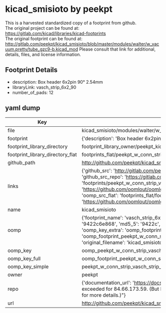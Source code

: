 # kicad_smisioto by peekpt  
This is a harvested standardized copy of a footprint from github.  
The original project can be found at:  
https://gitlab.com/kicad/libraries/kicad-footprints  
The original footprint can be found at:
http://gitlab.com/peekpt/kicad_smisioto/blob/master/modules/walter/w_vacuum.pretty/tube_gzc9-b.kicad_mod
Please consult that link for additional, details, files, and license information.  
## Footprint Details
* description: Box header 6x2pin 90° 2.54mm  
* libraryLink: vasch_strip_6x2_90  
* number_of_pads: 12  
## yaml dump  
| Key | Value |  
| --- | --- |  
| file | kicad_smisioto/modules/walter/w_conn_strip.pretty/vasch_strip_6x2_90.kicad_mod |  
| footprint | {'description': 'Box header 6x2pin 90° 2.54mm', 'libraryLink': 'vasch_strip_6x2_90', 'number_of_pads': 12} |  
| footprint_library_directory | footprint_library_owner/peekpt_kicad_smisioto |  
| footprint_library_directory_flat | footprints_flat/peekpt_w_conn_strip_vasch_strip_6x2_90/working |  
| github_path | http://github.com/peekpt/kicad_smisioto/blob/master/modules/walter/w_conn_strip.pretty/vasch_strip_6x2_90.kicad_mod |  
| links | {'github_src': 'http://gitlab.com/peekpt/kicad_smisioto/blob/master/modules/walter/w_vacuum.pretty/tube_gzc9-b.kicad_mod', 'github_src_repo': 'https://gitlab.com/kicad/libraries/kicad-footprints', 'oomp_bot': 'footprints/peekpt_w_conn_strip_vasch_strip_6x2_90/working', 'oomp_bot_github': 'https://github.com/oomlout/oomlout_oomp_footprint_bot/tree/main/footprints/peekpt_w_conn_strip_vasch_strip_6x2_90/working', 'oomp_src_flat': 'footprints_flat/footprints_flat/peekpt_w_conn_strip_vasch_strip_6x2_90/working', 'oomp_src_flat_github': 'https://github.com/oomlout/oomlout_oomp_footprint_src/tree/main/footprints_flat/peekpt_w_conn_strip_vasch_strip_6x2_90/working'} |  
| name | kicad_smisioto |  
| oomp | {'footprint_name': 'vasch_strip_6x2_90', 'library_name': 'w_conn_strip', 'md5': '9422c6e8686fd9853b3e741ac9025a98', 'md5_10': '9422c6e868', 'md5_5': '9422c', 'md5_6': '9422c6', 'oomp_key': 'oomp_peekpt_w_conn_strip_vasch_strip_6x2_90', 'oomp_key_extra': 'oomp_footprint_peekpt_w_conn_strip_vasch_strip_6x2_90', 'oomp_key_full': 'oomp_footprint_peekpt_w_conn_strip_vasch_strip_6x2_90_9422c6', 'oomp_key_simple': 'peekpt_w_conn_strip_vasch_strip_6x2_90', 'original_filename': 'kicad_smisioto/modules/walter/w_conn_strip.pretty/vasch_strip_6x2_90.kicad_mod', 'owner_name': 'peekpt'} |  
| oomp_key | oomp_peekpt_w_conn_strip_vasch_strip_6x2_90 |  
| oomp_key_full | oomp_footprint_peekpt_w_conn_strip_vasch_strip_6x2_90 |  
| oomp_key_simple | peekpt_w_conn_strip_vasch_strip_6x2_90 |  
| owner | peekpt |  
| repo | {'documentation_url': 'https://docs.github.com/rest/overview/resources-in-the-rest-api#rate-limiting', 'message': "API rate limit exceeded for 84.66.173.59. (But here's the good news: Authenticated requests get a higher rate limit. Check out the documentation for more details.)"} |  
| url | http://github.com/peekpt/kicad_smisioto |  

